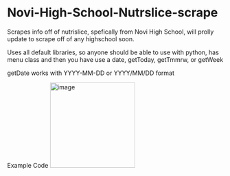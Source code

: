# Novi-High-School-Nutrslice-scrape
Scrapes info off of nutrislice, spefically from Novi High School, will prolly update to scrape off of any highschool soon.

Uses all default libraries, so anyone should be able to use with python, has menu class and then you have use a date, getToday, getTmmrw, or getWeek

getDate works with YYYY-MM-DD or YYYY/MM/DD format

Example Code
<img width="198" alt="image" src="https://github.com/AkaHeez/Novi-High-School-Nutrslice-scrape/assets/118094954/e3d86cb1-34e3-459b-8242-69e921632aad">
